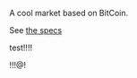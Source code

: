 A cool market based on BitCoin.

See [the specs][1]

[1]: https://docs.google.com/document/d/1zMJaUQg7vCHtwHo_a7g08Smj5AwGhj37V1KUv7hyEjg/edit?hl=en&authkey=CMb2jNAF


test!!!!

!!!@!
